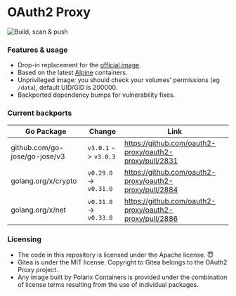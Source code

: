 # OAuth2 Proxy

![Build, scan & push](https://github.com/Polarix-Containers/oauth2-proxy/actions/workflows/build.yml/badge.svg)

### Features & usage

- Drop-in replacement for the [official image](https://github.com/oauth2-proxy/oauth2-proxy).
- Based on the latest [Alpine](https://alpinelinux.org/) containers.
- Unprivileged image: you should check your volumes' permissions (eg `/data`), default UID/GID is 200000.
- Backported dependency bumps for vulnerability fixes.

### Current backports

| Go Package                        | Change                  | Link                                                   |
| --------------------------------- | ----------------------- | ------------------------------------------------------ |
| github.com/go-jose/go-jose/v3     | `v3.0.1` -> `v3.0.3`    | https://github.com/oauth2-proxy/oauth2-proxy/pull/2831 |
| golang.org/x/crypto               | `v0.29.0` -> `v0.31.0`  | https://github.com/oauth2-proxy/oauth2-proxy/pull/2884 |
| golang.org/x/net                  | `v0.31.0` -> `v0.33.0`  | https://github.com/oauth2-proxy/oauth2-proxy/pull/2886 |

### Licensing
- The code in this repository is licensed under the Apache license. 😇
- Gitea is under the MIT license. Copyright to Gitea belongs to the OAuth2 Proxy project.
- Any image built by Polarix Containers is provided under the combination of license terms resulting from the use of individual packages.

